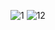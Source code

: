 
![1](https://github.com/naldo178/img/assets/87744405/2b251ebe-eed5-4590-b356-0f79184c28ed)
![12](https://github.com/naldo178/img/assets/87744405/127b12de-87d8-4d7b-a72f-ae9671b561f4)
